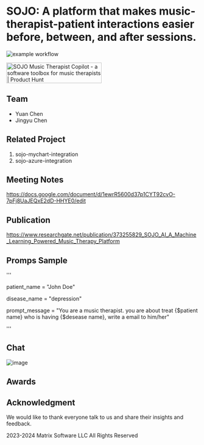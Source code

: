 # SOJO: A platform that makes music-therapist-patient interactions easier before, between, and after sessions.

![example workflow](https://github.com/sojoai/Music-Therapy-API/actions/workflows/django.yml/badge.svg)

<a href="https://www.producthunt.com/posts/sojo-music-therapist-copilot?utm_source=badge-featured&utm_medium=badge&utm_souce=badge-sojo&#0045;music&#0045;therapist&#0045;copilot" target="_blank"><img src="https://api.producthunt.com/widgets/embed-image/v1/featured.svg?post_id=449369&theme=light" alt="SOJO&#0032;Music&#0032;Therapist&#0032;Copilot - a&#0032;software&#0032;toolbox&#0032;for&#0032;music&#0032;therapists | Product Hunt" style="width: 250px; height: 54px;" width="250" height="54" /></a>

## Team

- Yuan Chen
- Jingyu Chen

## Related Project

1. sojo-mychart-integration
2. sojo-azure-integration


## Meeting Notes

https://docs.google.com/document/d/1ewrR5600d37p1CYT92cvO-7pFj8UaJEQxE2dD-HHYE0/edit

## Publication

https://www.researchgate.net/publication/373255829_SOJO_AI_A_Machine_Learning_Powered_Music_Therapy_Platform

## Promps Sample

'''

patient_name = "John Doe"

disease_name = "depression"

prompt_message = "You are a music therapist. you are about treat {$patient name} who is having {$desease name}, write a email to him/her"



'''
## Chat

![image](https://github.com/chenyuan99/Music-Therapy-API/assets/25518100/13143a27-531f-4a0c-a7c8-188cdd194545)

## Awards



## Acknowledgment

We would like to thank everyone talk to us and share their insights and feedback.

2023-2024 Matrix Software LLC All Rights Reserved
